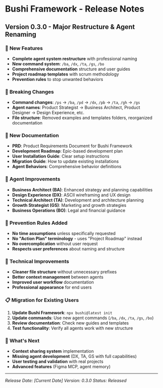 # Bushi Framework - Release Notes

## Version 0.3.0 - Major Restructure & Agent Renaming

### 🚀 **New Features**
- **Complete agent system restructure** with professional naming
- **New command system**: `/ba`, `/dx`, `/ta`, `/gs`, `/bo`
- **Comprehensive documentation** structure and user guides
- **Project roadmap templates** with scrum methodology
- **Prevention rules** to stop unwanted behaviors

### 🔄 **Breaking Changes**
- **Command changes**: `/ps` → `/ba`, `/pd` → `/dx`, `/pb` → `/ta`, `/gh` → `/gs`
- **Agent names**: Product Strategist → Business Architect, Product Designer → Design Experience, etc.
- **File structure**: Removed examples and templates folders, reorganized documentation

### 📁 **New Documentation**
- **PRD**: Product Requirements Document for Bushi Framework
- **Development Roadmap**: Epic-based development plan
- **User Installation Guide**: Clear setup instructions
- **Migration Guide**: How to update existing installations
- **Agent Behaviors**: Comprehensive behavior definitions

### 🎯 **Agent Improvements**
- **Business Architect (BA)**: Enhanced strategy and planning capabilities
- **Design Experience (DX)**: ASCII wireframing and UX design
- **Technical Architect (TA)**: Development and architecture planning
- **Growth Strategist (GS)**: Marketing and growth strategies
- **Business Operations (BO)**: Legal and financial guidance

### 🚨 **Prevention Rules Added**
- **No time assumptions** unless specifically requested
- **No "Action Plan" terminology** - uses "Project Roadmap" instead
- **No overcomplication** without user request
- **Respects user preferences** about naming and structure

### 🔧 **Technical Improvements**
- **Cleaner file structure** without unnecessary prefixes
- **Better context management** between agents
- **Improved user workflow** documentation
- **Professional appearance** for end users

### 📋 **Migration for Existing Users**
1. **Update Bushi Framework**: `npx bushi@latest init`
2. **Update commands**: Use new agent commands (`/ba`, `/dx`, `/ta`, `/gs`, `/bo`)
3. **Review documentation**: Check new guides and templates
4. **Test functionality**: Verify all agents work with new structure

### 🎯 **What's Next**
- **Context sharing system** implementation
- **Missing agent development** (DX, TA, GS with full capabilities)
- **User testing and validation** with real projects
- **Advanced features** (Figma MCP, agent memory)

---
*Release Date: [Current Date]*
*Version: 0.3.0*
*Status: Released*
